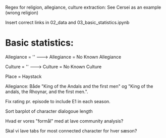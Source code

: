


Regex for religion, allegiance, culture extraction: See Cersei as an example (wrong religion)


Insert correct links in 02_data and 03_basic_statistics.ipynb


# Basic statistics: 
Allegiance = '' ---> Allegiance = No Known Allegiance


Culture = '' ---> Culture =  No Known Culture 


Place  = Haystack

Allegiance: Både "King of the Andals and the first men" og "King of the andals, the Rhoynar, and the first men.".

Fix rating pr. episode to include E1 in each season. 

Sort barplot of character dialogoue length

Hvad er vores "formål" med at lave community analysis?


Skal vi lave tabs for most connected character for hver sæson? 
